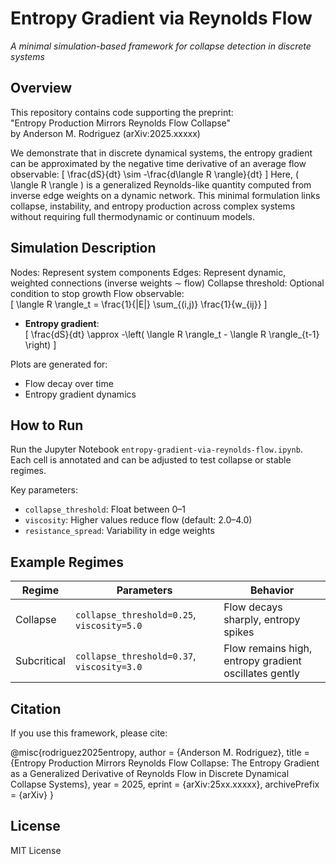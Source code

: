 # Entropy Gradient via Reynolds Flow  
_A minimal simulation-based framework for collapse detection in discrete systems_

## Overview

This repository contains code supporting the preprint:  
"Entropy Production Mirrors Reynolds Flow Collapse"  
by Anderson M. Rodriguez (arXiv:2025.xxxxx)

We demonstrate that in discrete dynamical systems, the entropy gradient can be approximated by the negative time derivative of an average flow observable:
\[
\frac{dS}{dt} \sim -\frac{d\langle R \rangle}{dt}
\]
Here, \( \langle R \rangle \) is a generalized Reynolds-like quantity computed from inverse edge weights on a dynamic network. This minimal formulation links collapse, instability, and entropy production across complex systems without requiring full thermodynamic or continuum models.

## Simulation Description

Nodes: Represent system components
Edges: Represent dynamic, weighted connections (inverse weights ∼ flow)
Collapse threshold: Optional condition to stop growth
Flow observable:  
  \[
  \langle R \rangle_t = \frac{1}{|E|} \sum_{(i,j)} \frac{1}{w_{ij}}
  \]
- **Entropy gradient**:  
  \[
  \frac{dS}{dt} \approx -\left( \langle R \rangle_t - \langle R \rangle_{t-1} \right)
  \]

Plots are generated for:
- Flow decay over time
- Entropy gradient dynamics

## How to Run

Run the Jupyter Notebook `entropy-gradient-via-reynolds-flow.ipynb`.  
Each cell is annotated and can be adjusted to test collapse or stable regimes.

Key parameters:
- `collapse_threshold`: Float between 0–1
- `viscosity`: Higher values reduce flow (default: 2.0–4.0)
- `resistance_spread`: Variability in edge weights

## Example Regimes

| Regime | Parameters | Behavior |
|--------|------------|----------|
| Collapse | `collapse_threshold=0.25`, `viscosity=5.0` | Flow decays sharply, entropy spikes |
| Subcritical | `collapse_threshold=0.37`, `viscosity=3.0` | Flow remains high, entropy gradient oscillates gently |

## Citation

If you use this framework, please cite:

@misc{rodriguez2025entropy, author = {Anderson M. Rodriguez}, title = {Entropy Production Mirrors Reynolds Flow Collapse: The Entropy Gradient as a Generalized Derivative of Reynolds Flow in Discrete Dynamical Collapse Systems}, year = 2025, eprint = {arXiv:25xx.xxxxx}, archivePrefix = {arXiv} }

## License
MIT License

